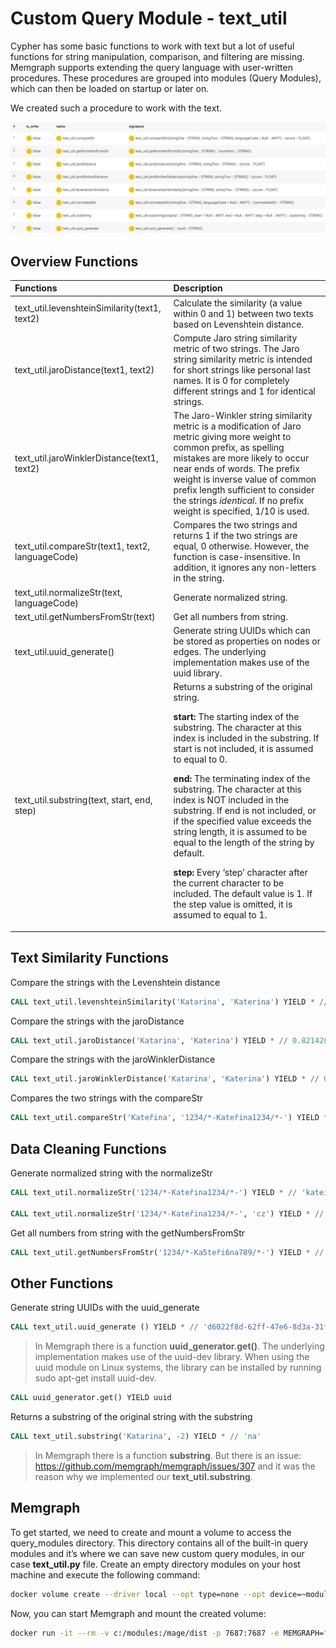 # Custom Query Module - text_util

Cypher has some basic functions to work with text but a lot of useful functions for string manipulation, comparison, and filtering are missing. Memgraph supports extending the query language with user-written procedures. These procedures are grouped into modules (Query Modules), which can then be loaded on startup or later on. 

We created such a procedure to work with the text.

<p align="center">
   <img src="https://github.com/pospisilboh/Memgraph/blob/7980a2d858d23a039229eb467e874cbcd2f7cf79/Forename/Images/Custom%20Query%20Module%20-%20text_util.png?raw=true" alt="Custom Query Module - text_util" width="900"/>
<p/>

## Overview Functions

| Functions      | Description |
| :---        |    :----   |
| text_util.levenshteinSimilarity(text1, text2) | Calculate the similarity (a value within 0 and 1) between two texts based on Levenshtein distance. |
| text_util.jaroDistance(text1, text2) | Compute Jaro string similarity metric of two strings. The Jaro string similarity metric is intended for short strings like personal last names. It is 0 for completely different strings and 1 for identical strings. |
| text_util.jaroWinklerDistance(text1, text2) | The Jaro-Winkler string similarity metric is a modification of Jaro metric giving more weight to common prefix, as spelling mistakes are more likely to occur near ends of words. The prefix weight is inverse value of common prefix length sufficient to consider the strings *identical*. If no prefix weight is specified, 1/10 is used. |
| text_util.compareStr(text1, text2, languageCode) | Compares the two strings and returns 1 if the two strings are equal, 0 otherwise. However, the function is case-insensitive. In addition, it ignores any non-letters in the string.        |
| text_util.normalizeStr(text, languageCode) |  Generate normalized string. |
| text_util.getNumbersFromStr(text) | Get all numbers from string. |
| text_util.uuid_generate() | Generate string UUIDs which can be stored as properties on nodes or edges. The underlying implementation makes use of the uuid library. |
| text_util.substring(text, start, end, step) | Returns a substring of the original string. <p> **start:** The starting index of the substring. The character at this index is included in the substring. If start is not included, it is assumed to equal to 0. <p> **end:** The terminating index of the substring. The character at this index is NOT included in the substring. If end is not included, or if the specified value exceeds the string length, it is assumed to be equal to the length of the string by default. <p> **step:** Every ‘step’ character after the current character to be included. The default value is 1. If the step value is omitted, it is assumed to equal to 1. |

## Text Similarity Functions

Compare the strings with the Levenshtein distance
```sql
CALL text_util.levenshteinSimilarity('Katarina', 'Katerina') YIELD * // 0.875
```
 
Compare the strings with the jaroDistance
```sql
CALL text_util.jaroDistance('Katarina', 'Katerina') YIELD * // 0.8214285714285715
```
 
Compare the strings with the jaroWinklerDistance
```sql
CALL text_util.jaroWinklerDistance('Katarina', 'Katerina') YIELD * // 0.875
```

Compares the two strings with the compareStr
```sql
CALL text_util.compareStr('Kateřina', '1234/*-Kateřina1234/*-') YIELD * // 1
```

## Data Cleaning Functions
Generate normalized string with the normalizeStr
```sql
CALL text_util.normalizeStr('1234/*-Kateřina1234/*-') YIELD * // 'kateina'
 
CALL text_util.normalizeStr('1234/*-Kateřina1234/*-', 'cz') YIELD * // 'kateřina'
```

Get all numbers from string with the getNumbersFromStr
```sql
CALL text_util.getNumbersFromStr('1234/*-Ka5teři6na789/*-') YIELD * // '123456789'
```

## Other Functions
Generate string UUIDs with the uuid_generate
```sql
CALL text_util.uuid_generate () YIELD * // 'd6022f8d-62ff-47e6-8d3a-31fbfdd41f77'
```

> In Memgraph there is a function **uuid_generator.get()**. The underlying implementation makes use of the uuid-dev library. When using the uuid module on Linux systems, the library can be installed by running sudo apt-get install uuid-dev.

```sql
CALL uuid_generator.get() YIELD uuid
```
 
Returns a substring of the original string  with the substring
```sql
CALL text_util.substring('Katarina', -2) YIELD * // 'na'
```
 
> In Memgraph there is a function **substring**. But there is an issue: https://github.com/memgraph/memgraph/issues/307 and it was the reason why we implemented our **text_util.substring**.

## Memgraph

To get started, we need to create and mount a volume to access the query_modules directory. This directory contains all of the built-in query modules and it’s where we can save new custom query modules, in our case **text_util.py** file. Create an empty directory modules on your host machine and execute the following command:

```sh
docker volume create --driver local --opt type=none --opt device=~modules --opt o=bind modules
```

Now, you can start Memgraph and mount the created volume:
```sh
docker run -it --rm -v c:/modules:/mage/dist -p 7687:7687 -e MEMGRAPH="-query-execution-timeout-sec=0" memgraph
```
